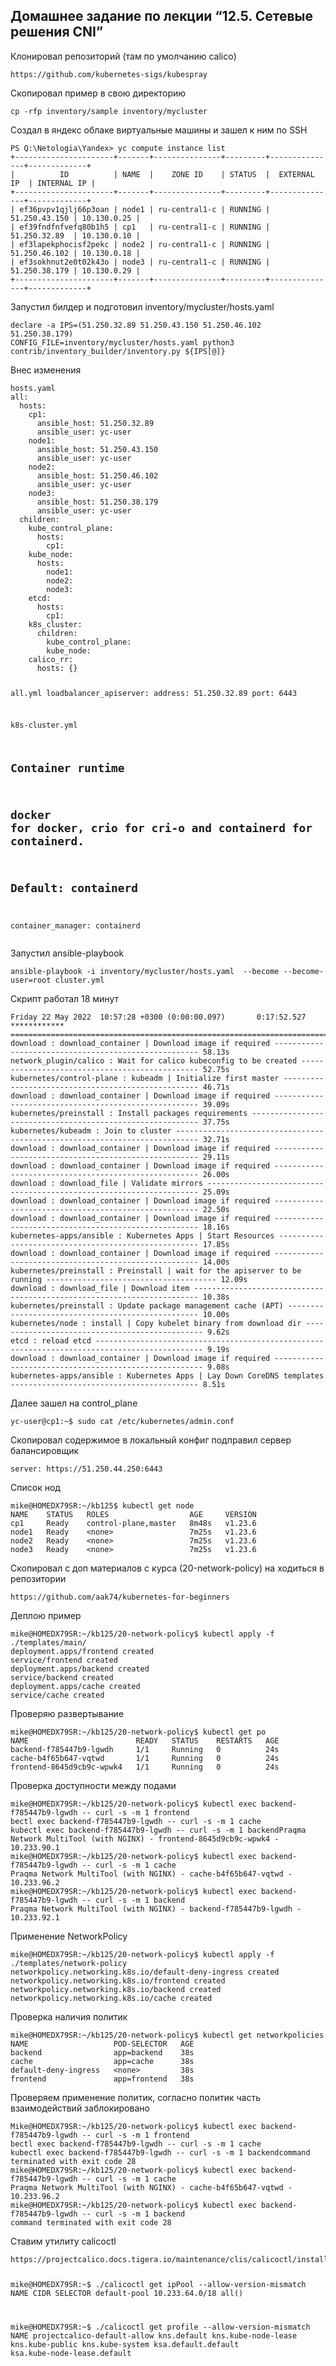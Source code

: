 <h2 class="code-line" data-line-start=0 data-line-end=1 ><a id="____125___CNI_0"></a>Домашнее задание по лекции “12.5. Сетевые решения CNI”</h2>
<p class="has-line-data" data-line-start="2" data-line-end="3">Клонировал репозиторий (там по умолчанию calico)</p>
<pre><code>https://github.com/kubernetes-sigs/kubespray
</code></pre>
<p class="has-line-data" data-line-start="5" data-line-end="6">Скопировал пример в свою директорию</p>
<pre><code>cp -rfp inventory/sample inventory/mycluster
</code></pre>
<p class="has-line-data" data-line-start="8" data-line-end="9">Создал в яндекс облаке виртуальные машины и зашел к ним по SSH</p>
<pre><code>PS Q:\Netologia\Yandex&gt; yc compute instance list
+----------------------+-------+---------------+---------+---------------+-------------+
|          ID          | NAME  |    ZONE ID    | STATUS  |  EXTERNAL IP  | INTERNAL IP |
+----------------------+-------+---------------+---------+---------------+-------------+
| ef36pvpv1qjlj66p3oan | node1 | ru-central1-c | RUNNING | 51.250.43.150 | 10.130.0.25 |
| ef39fndfnfvefq80b1h5 | cp1   | ru-central1-c | RUNNING | 51.250.32.89  | 10.130.0.10 |
| ef3lapekphocisf2pekc | node2 | ru-central1-c | RUNNING | 51.250.46.102 | 10.130.0.18 |
| ef3sokhnut2e0t02k43o | node3 | ru-central1-c | RUNNING | 51.250.38.179 | 10.130.0.29 |
+----------------------+-------+---------------+---------+---------------+-------------+
</code></pre>
<p class="has-line-data" data-line-start="20" data-line-end="21">Запустил билдер  и подготовил inventory/mycluster/hosts.yaml</p>
<pre><code>declare -a IPS=(51.250.32.89 51.250.43.150 51.250.46.102 51.250.38.179)
CONFIG_FILE=inventory/mycluster/hosts.yaml python3 contrib/inventory_builder/inventory.py ${IPS[@]}
</code></pre>
<p class="has-line-data" data-line-start="24" data-line-end="25">Внес изменения</p>
<pre><code>hosts.yaml
all:
  hosts:
    cp1:
      ansible_host: 51.250.32.89
      ansible_user: yc-user
    node1:
      ansible_host: 51.250.43.150
      ansible_user: yc-user
    node2:
      ansible_host: 51.250.46.102
      ansible_user: yc-user
    node3:
      ansible_host: 51.250.38.179
      ansible_user: yc-user  
  children:
    kube_control_plane:
      hosts:
        cp1:
    kube_node:
      hosts:
        node1:
        node2:
        node3:
    etcd:
      hosts:
        cp1:
    k8s_cluster:
      children:
        kube_control_plane:
        kube_node:
    calico_rr:
      hosts: {}

all.yml
loadbalancer_apiserver:
  address: 51.250.32.89
  port: 6443

k8s-cluster.yml
## Container runtime
## docker for docker, crio for cri-o and containerd for containerd.
## Default: containerd
container_manager: containerd
</code></pre>
<p class="has-line-data" data-line-start="71" data-line-end="72">Запустил ansible-playbook</p>
<pre><code>ansible-playbook -i inventory/mycluster/hosts.yaml  --become --become-user=root cluster.yml
</code></pre>
<p class="has-line-data" data-line-start="75" data-line-end="76">Скрипт работал 18 минут</p>
<pre><code>Friday 22 May 2022  10:57:28 +0300 (0:00:00.097)       0:17:52.527 ************
===============================================================================
download : download_container | Download image if required ----------------------------------------------------- 58.13s
network_plugin/calico : Wait for calico kubeconfig to be created ----------------------------------------------- 52.75s
kubernetes/control-plane : kubeadm | Initialize first master --------------------------------------------------- 46.71s
download : download_container | Download image if required ----------------------------------------------------- 39.09s
kubernetes/preinstall : Install packages requirements ---------------------------------------------------------- 37.75s
kubernetes/kubeadm : Join to cluster --------------------------------------------------------------------------- 32.71s
download : download_container | Download image if required ----------------------------------------------------- 29.11s
download : download_container | Download image if required ----------------------------------------------------- 26.00s
download : download_file | Validate mirrors -------------------------------------------------------------------- 25.09s
download : download_container | Download image if required ----------------------------------------------------- 22.50s
download : download_container | Download image if required ----------------------------------------------------- 18.16s
kubernetes-apps/ansible : Kubernetes Apps | Start Resources ---------------------------------------------------- 17.85s
download : download_container | Download image if required ----------------------------------------------------- 14.00s
kubernetes/preinstall : Preinstall | wait for the apiserver to be running -------------------------------------- 12.09s
download : download_file | Download item ----------------------------------------------------------------------- 10.38s
kubernetes/preinstall : Update package management cache (APT) -------------------------------------------------- 10.00s
kubernetes/node : install | Copy kubelet binary from download dir ----------------------------------------------- 9.62s
etcd : reload etcd ---------------------------------------------------------------------------------------------- 9.19s
download : download_container | Download image if required ------------------------------------------------------ 9.08s
kubernetes-apps/ansible : Kubernetes Apps | Lay Down CoreDNS templates ------------------------------------------ 8.51s
</code></pre>
<p class="has-line-data" data-line-start="100" data-line-end="101">Далее зашел на control_plane</p>
<pre><code>yc-user@cp1:~$ sudo cat /etc/kubernetes/admin.conf
</code></pre>
<p class="has-line-data" data-line-start="103" data-line-end="104">Скопировал содержимое в локальный конфиг подправил сервер балансировщик</p>
<pre><code>server: https://51.250.44.250:6443
</code></pre>
<p class="has-line-data" data-line-start="106" data-line-end="107">Список нод</p>
<pre><code>mike@HOMEDX79SR:~/kb125$ kubectl get node
NAME    STATUS   ROLES                  AGE     VERSION
cp1     Ready    control-plane,master   8m48s   v1.23.6
node1   Ready    &lt;none&gt;                 7m25s   v1.23.6
node2   Ready    &lt;none&gt;                 7m25s   v1.23.6
node3   Ready    &lt;none&gt;                 7m25s   v1.23.6
</code></pre>
<p class="has-line-data" data-line-start="115" data-line-end="116">Скопировал с доп материалов с курса (20-network-policy) на ходиться в репозитории</p>
<pre><code>https://github.com/aak74/kubernetes-for-beginners
</code></pre>
<p class="has-line-data" data-line-start="119" data-line-end="120">Деплою пример</p>
<pre><code>mike@HOMEDX79SR:~/kb125/20-network-policy$ kubectl apply -f ./templates/main/
deployment.apps/frontend created
service/frontend created
deployment.apps/backend created
service/backend created
deployment.apps/cache created
service/cache created
</code></pre>
<p class="has-line-data" data-line-start="129" data-line-end="130">Проверяю развертывание</p>
<pre><code>mike@HOMEDX79SR:~/kb125/20-network-policy$ kubectl get po
NAME                        READY   STATUS    RESTARTS   AGE
backend-f785447b9-lgwdh     1/1     Running   0          24s
cache-b4f65b647-vqtwd       1/1     Running   0          24s
frontend-8645d9cb9c-wpwk4   1/1     Running   0          24s
</code></pre>
<p class="has-line-data" data-line-start="137" data-line-end="138">Проверка доступности между подами</p>
<pre><code>mike@HOMEDX79SR:~/kb125/20-network-policy$ kubectl exec backend-f785447b9-lgwdh -- curl -s -m 1 frontend
bectl exec backend-f785447b9-lgwdh -- curl -s -m 1 cache
kubectl exec backend-f785447b9-lgwdh -- curl -s -m 1 backendPraqma Network MultiTool (with NGINX) - frontend-8645d9cb9c-wpwk4 - 10.233.90.1
mike@HOMEDX79SR:~/kb125/20-network-policy$ kubectl exec backend-f785447b9-lgwdh -- curl -s -m 1 cache
Praqma Network MultiTool (with NGINX) - cache-b4f65b647-vqtwd - 10.233.96.2
mike@HOMEDX79SR:~/kb125/20-network-policy$ kubectl exec backend-f785447b9-lgwdh -- curl -s -m 1 backend
Praqma Network MultiTool (with NGINX) - backend-f785447b9-lgwdh - 10.233.92.1
</code></pre>
<p class="has-line-data" data-line-start="147" data-line-end="148">Применение NetworkPolicy</p>
<pre><code>mike@HOMEDX79SR:~/kb125/20-network-policy$ kubectl apply -f ./templates/network-policy
networkpolicy.networking.k8s.io/default-deny-ingress created
networkpolicy.networking.k8s.io/frontend created
networkpolicy.networking.k8s.io/backend created
networkpolicy.networking.k8s.io/cache created
</code></pre>
<p class="has-line-data" data-line-start="155" data-line-end="156">Проверка наличия политик</p>
<pre><code>mike@HOMEDX79SR:~/kb125/20-network-policy$ kubectl get networkpolicies
NAME                   POD-SELECTOR   AGE
backend                app=backend    38s
cache                  app=cache      38s
default-deny-ingress   &lt;none&gt;         38s
frontend               app=frontend   38s
</code></pre>
<p class="has-line-data" data-line-start="164" data-line-end="165">Проверяем применение политик, согласно политик часть взаимодействий заблокировано</p>
<pre><code>Mike@HOMEDX79SR:~/kb125/20-network-policy$ kubectl exec backend-f785447b9-lgwdh -- curl -s -m 1 frontend
bectl exec backend-f785447b9-lgwdh -- curl -s -m 1 cache
kubectl exec backend-f785447b9-lgwdh -- curl -s -m 1 backendcommand terminated with exit code 28
mike@HOMEDX79SR:~/kb125/20-network-policy$ kubectl exec backend-f785447b9-lgwdh -- curl -s -m 1 cache
Praqma Network MultiTool (with NGINX) - cache-b4f65b647-vqtwd - 10.233.96.2
mike@HOMEDX79SR:~/kb125/20-network-policy$ kubectl exec backend-f785447b9-lgwdh -- curl -s -m 1 backend
command terminated with exit code 28
</code></pre>
<p class="has-line-data" data-line-start="174" data-line-end="175">Ставим утилиту calicoctl</p>
<pre><code>https://projectcalico.docs.tigera.io/maintenance/clis/calicoctl/install


mike@HOMEDX79SR:~$ ./calicoctl get ipPool --allow-version-mismatch
NAME           CIDR             SELECTOR
default-pool   10.233.64.0/18   all()

mike@HOMEDX79SR:~$ ./calicoctl get profile --allow-version-mismatch
NAME
projectcalico-default-allow
kns.default
kns.kube-node-lease
kns.kube-public
kns.kube-system
ksa.default.default
ksa.kube-node-lease.default</code></pre>